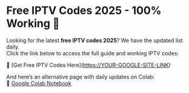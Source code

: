 # Free IPTV Codes 2025 - 100% Working 🎥

Looking for the latest **free IPTV codes 2025**? We have the updated list daily.  
Click the link below to access the full guide and working IPTV codes:

🔗 [Get Free IPTV Codes Here]([https://YOUR-GOOGLE-SITE-LINK](https://sites.google.com/view/freeiptvcode2025/premiumiptv
))

And here’s an alternative page with daily updates on Colab:  
🔗 [Google Colab Notebook]([https://YOUR-COLAB-LINK](https://colab.research.google.com/drive/1A5s1B0PhHcsAiamRi0IHLXAFpMOjKo_z?usp=sharing))
